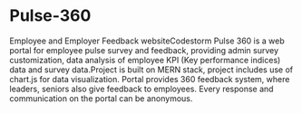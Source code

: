 # Pulse-360
Employee and Employer Feedback websiteCodestorm 
Pulse 360 is a web portal for employee pulse survey and feedback, providing admin survey customization, data analysis of employee KPI (Key performance indices) data and survey data.Project is built on MERN stack, project includes use of chart.js for data visualization. Portal provides 360 feedback system, where leaders, seniors also give feedback to employees. Every response and communication on the portal can be anonymous.
